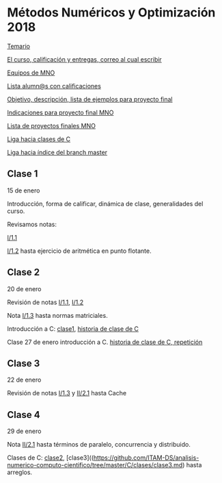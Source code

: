 # Métodos Numéricos y Optimización 2018

[Temario](https://www.dropbox.com/s/je8py3q0623u7jk/TEMARIO_MNO.pdf?dl=0)

[El curso, calificación y entregas, correo al cual escribir](https://www.dropbox.com/s/j4duvz17oxm70ts/Curso_MNO.pdf?dl=0)

[Equipos de MNO](https://www.dropbox.com/s/06t0yvzhg4d860l/equipos_por_nombres.txt?dl=0)

[Lista alumn@s con calificaciones](https://www.dropbox.com/s/7istu5rzfa4zlol/salon_pf_103.xlsx?dl=0)

[Objetivo, descripción, lista de ejemplos para proyecto final](proyecto_final)

[Indicaciones para proyecto final MNO](proyecto_final/indicaciones)

[Lista de proyectos finales MNO](proyecto_final/proyectos)

[Liga hacia clases de C](https://github.com/ITAM-DS/analisis-numerico-computo-cientifico/tree/master/C)

[Liga hacia índice del branch master](https://github.com/ITAM-DS/analisis-numerico-computo-cientifico/tree/master)

## Clase 1

15 de enero

Introducción, forma de calificar, dinámica de clase, generalidades del curso.

Revisamos notas: 

[I/1.1](https://www.dropbox.com/s/z5ifw3ti66gukdy/1.1.Analisis_numerico_y_computo_cientifico.pdf?dl=0)

[I/1.2](https://www.dropbox.com/s/9fsupm3bhwmv7cb/1.2.Sistema_de_punto_flotante.pdf?dl=0) hasta ejercicio de aritmética en punto flotante.


## Clase 2

20 de enero

Revisión de notas [I/1.1](https://www.dropbox.com/s/z5ifw3ti66gukdy/1.1.Analisis_numerico_y_computo_cientifico.pdf?dl=0), [I/1.2](https://www.dropbox.com/s/9fsupm3bhwmv7cb/1.2.Sistema_de_punto_flotante.pdf?dl=0)

Nota [I/1.3](https://www.dropbox.com/s/5bc6tn39o0qqg35/1.3.Condicion_estabilidad_y_normas.pdf?dl=0) hasta normas matriciales.

Introducción a C: [clase1](https://github.com/ITAM-DS/analisis-numerico-computo-cientifico/tree/master/C/clases/clase1.md), [historia de clase de C](https://www.dropbox.com/s/2btpracfm4munik/historia_clase1.txt?dl=0)

Clase 27 de enero introducción a C. [historia de clase de C, repetición](https://www.dropbox.com/s/ci934tf4vvzsi0e/historial_clase1_repetcion.txt?dl=0)

## Clase 3

22 de enero

Revisión de notas [I/1.3](https://www.dropbox.com/s/5bc6tn39o0qqg35/1.3.Condicion_estabilidad_y_normas.pdf?dl=0) y [II/2.1](https://www.dropbox.com/s/z465znq3wwao9ad/2.1.Un_poco_de_historia_y_generalidades.pdf?dl=0) hasta Cache

## Clase 4

29 de enero

Nota [II/2.1](https://www.dropbox.com/s/z465znq3wwao9ad/2.1.Un_poco_de_historia_y_generalidades.pdf?dl=0) hasta términos de paralelo, concurrencia y distribuido.

Clases de C: [clase2](https://github.com/ITAM-DS/analisis-numerico-computo-cientifico/tree/master/C/clases/clase2.md), [clase3]((https://github.com/ITAM-DS/analisis-numerico-computo-cientifico/tree/master/C/clases/clase3.md) hasta arreglos.

